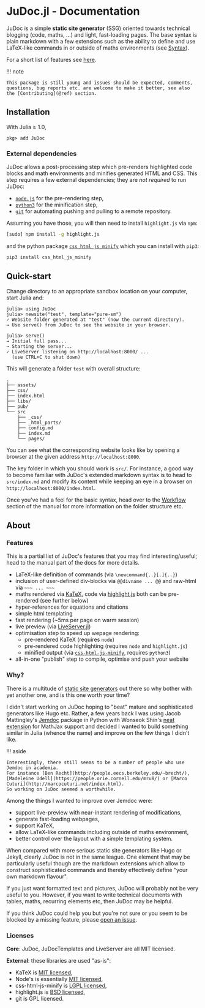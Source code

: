 # JuDoc.jl - Documentation

JuDoc is a simple **static site generator** (SSG) oriented towards technical blogging (code, maths, ...) and light, fast-loading pages.
The base syntax is plain markdown with a few extensions such as the ability to define and use LaTeX-like commands in or outside of maths environments (see [Syntax](@ref)).

For a short list of features see [here](#About-1).

!!! note

    This package is still young and issues should be expected, comments, questions, bug reports etc. are welcome to make it better, see also the [Contributing](@ref) section.

## Installation

With Julia ≥ 1.0,

```julia-repl
pkg> add JuDoc
```

### External dependencies

JuDoc allows a post-processing step which pre-renders highlighted code blocks and math environments and minifies generated HTML and CSS.
This step requires a few external dependencies; they are _not required_ to run JuDoc:

* [`node.js`](https://nodejs.org/en/) for the pre-rendering step,
* [`python3`](https://www.python.org/downloads/) for the minification step,
* [`git`](https://git-scm.com/downloads) for automating pushing and pulling to a remote repository.

Assuming you have those, you will then need to install `highlight.js` via `npm`:

```bash
[sudo] npm install -g highlight.js
```

and the python package [`css_html_js_minify`](https://github.com/juancarlospaco/css-html-js-minify) which you can install with `pip3`:

```bash
pip3 install css_html_js_minify
```

## Quick-start

Change directory to an appropriate sandbox location on your computer, start Julia and:

```julia-repl
julia> using JuDoc
julia> newsite("test", template="pure-sm")
✓ Website folder generated at "test" (now the current directory).
→ Use serve() from JuDoc to see the website in your browser.

julia> serve()
→ Initial full pass...
→ Starting the server...
✓ LiveServer listening on http://localhost:8000/ ...
  (use CTRL+C to shut down)
```

This will generate a folder `test` with overall structure:

```
.
├── assets/
├── css/
├── index.html
├── libs/
├── pub/
└── src
    ├── _css/
    ├── _html_parts/
    ├── config.md
    ├── index.md
    └── pages/
```

You can see what the corresponding website looks like by opening a browser at the given address `http://localhost:8000`.

The key folder in which you should work is `src/`.
For instance, a good way to become familiar with JuDoc's extended markdown syntax is to head to `src/index.md` and modify its content while keeping an eye in a browser on `http://localhost:8000/index.html`.

Once you've had a feel for the basic syntax, head over to the [Workflow](@ref) section of the manual for more information on the folder structure etc.

## About

### Features

This is a partial list of JuDoc's features that you may find interesting/useful; head to the manual part of the docs for more details.

* LaTeX-like definition of commands (via `\newcommand{..}[.]{..}`)
* inclusion of user-defined div-blocks via `@@divname ... @@` and raw-html via `~~~ ... ~~~`
* maths rendered via [KaTeX](https://katex.org/), code via [highlight.js](highlightjs.org) both can be pre-rendered (see further below)
* hyper-references for equations and citations
* simple html templating
* fast rendering (~5ms per page on warm session)
* live preview (via [LiveServer.jl](https://github.com/asprionj/LiveServer.jl))
* optimisation step to speed up wepage rendering:
  * pre-rendered KaTeX (requires `node`)
  * pre-rendered code highlighting (requires `node` and `highlight.js`)
  * minified output (via [`css-html-js-minify`](https://github.com/juancarlospaco/css-html-js-minify), requires `python3`)
* all-in-one "publish" step to compile, optimise and push your website

### Why?

There is a multitude of [static site generators](https://www.staticgen.com/) out there so why bother with yet another one, and is this one worth your time?

I didn't start working on JuDoc hoping to "beat" mature and sophisticated generators like Hugo etc.
Rather, a few years back I was using Jacob Mattingley's [Jemdoc](http://jemdoc.jaboc.net/using.html) package in Python with Wonseok Shin's [neat extension](https://github.com/wsshin/jemdoc_mathjax) for MathJax support and decided I wanted to build something similar in Julia (whence the name) and improve on the few things I didn't like.

!!! aside

    Interestingly, there still seems to be a number of people who use Jemdoc in academia.
    For instance [Ben Recht](http://people.eecs.berkeley.edu/~brecht/), [Madeleine Udell](https://people.orie.cornell.edu/mru8/) or [Marco Cuturi](http://marcocuturi.net/index.html).
    So working on JuDoc seemed a worthwhile.


Among the things I wanted to improve over Jemdoc were:

* support live-preview with near-instant rendering of modifications,
* generate fast-loading webpages,
* support KaTeX,
* allow LaTeX-like commands including outside of maths environment,
* better control over the layout with a simple templating system.

When compared with more serious static site generators like Hugo or Jekyll, clearly JuDoc is not in the same league.
One element that may be particularly useful though are the markdown extensions which allow to construct sophisticated commands and thereby effectively define "your own markdown flavour".

If you just want formatted text and pictures, JuDoc will probably not be very useful to you.
However, if you want to write technical documents with tables, maths, recurring elements etc, then JuDoc may be helpful.

If you think JuDoc could help you but you're not sure or you seem to be blocked by a missing feature, please [open an issue](https://github.com/tlienart/JuDoc.jl/issues/new).

### Licenses

**Core**: JuDoc, JuDocTemplates and LiveServer are all MIT licensed.

**External**: these libraries are used "as-is":

* KaTeX is [MIT licensed](https://github.com/KaTeX/KaTeX/blob/master/LICENSE),
* Node's is essentially [MIT licensed](https://github.com/nodejs/node/blob/master/LICENSE),
* css-html-js-minify is [LGPL licensed](https://github.com/juancarlospaco/css-html-js-minify/blob/master/LICENCE.lgpl.txt),
* highlight.js is [BSD licensed](https://github.com/highlightjs/highlight.js/blob/master/LICENSE),
* git is GPL licensed.

